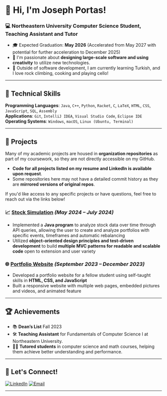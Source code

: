 # 👋 Hi, I'm Joseph Portas!

### 💻 **Northeastern University Computer Science Student, Teaching Assistant and Tutor**
- 🎓 Expected Graduation: **May 2026** (Accelerated from May 2027 with potential for further acceleration to December 2025)
- 🚀 I'm passionate about **designing large-scale software and using creativity** to utilize new technologies.  
- 🌱 Outside of software development, I am currently learning Turkish, and I love rock climbing, cooking and playing cello! 

---

## 🚀 **Technical Skills**  
**Programming Languages**: `Java`, `C++`, `Python`, `Racket`, `C`, `LaTeX`, `HTML`, `CSS`, `JavaScript`, `SQL`, `Assembly`  
**Applications**: `Git`, `IntelliJ IDEA`, `Visual Studio Code`, `Eclipse IDE`  
**Operating Systems**: `Windows`, `macOS`, `Linux (Ubuntu, Terminal)`  

---

## 📂 **Projects**  
Many of my academic projects are housed in **organization repositories** as part of my coursework, so they are not directly accessible on my GitHub.  
- **Code for all projects listed on my resume and LinkedIn is available upon request**.  
- Some repositories here may not have a detailed commit history as they are **mirrored versions of original repos**.  

If you'd like access to any specific projects or have questions, feel free to reach out via the links below!  


### 📈 [Stock Simulation](#) *(May 2024 – July 2024)*  
- Implemented a **Java program** to analyze stock data over time through API queries, allowing the user to create and analyze portfolios with specific events, timeframes and automatic rebalancing
- Utilized **object-oriented design principles and test-driven development** to build **multiple MVC patterns for readable and scalable code** open to extension and user variety
 

### 🌐 [Portfolio Website](#) *(September 2023 – December 2023)*   
- Developed a portfolio website for a fellow student using self-taught skills in **HTML, CSS, and JavaScript**
- Built a responsive website with multiple web pages, embedded pictures and videos, and animated feature


---

## 🏆 **Achievements**
- 📚 **Dean’s List** Fall 2023
- 🛠️ **Teaching Assistant** for Fundamentals of Computer Science I at Northeastern University.  
- 👨‍🏫 **Tutored students** in computer science and math courses, helping them achieve better understanding and performance.  

---

## 🔗 **Let's Connect!**  
[![LinkedIn](https://img.shields.io/badge/LinkedIn-0077B5?style=for-the-badge&logo=linkedin&logoColor=white)](https://linkedin.com/in/joseph-portas/)
[![Email](https://img.shields.io/badge/Email-D14836?style=for-the-badge&logo=gmail&logoColor=white)](mailto:portas.j@northeastern.edu)

---  
